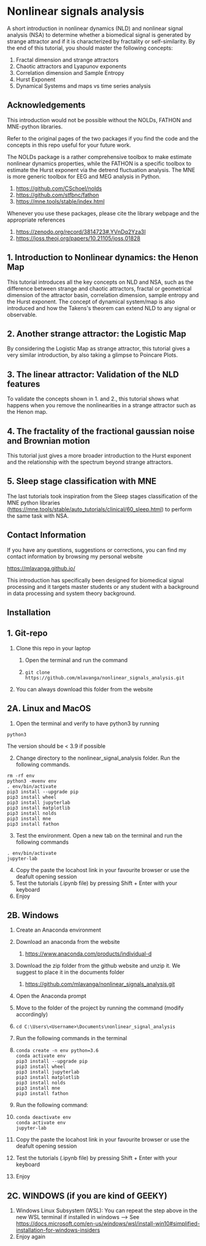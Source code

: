 # Nonlinear signals analysis
A short introduction in nonlinear dynamics (NLD) and nonlinear signal analysis (NSA) to determine whether a biomedical signal is generated by strange attractor and if it is characterized by fractality or self-similarity. By the end of this tutorial, you should master the following concepts:

1. Fractal dimension and strange attractors
2. Chaotic attractors and Lyapunov exponents
3. Correlation dimension and Sample Entropy
4. Hurst Exponent
5. Dynamical Systems and maps vs time series analysis

## Acknowledgements

This introduction would not be possible without the NOLDs, FATHON and MNE-python libraries. 

Refer to the original pages of the two packages if you find the code and the concepts in this repo useful for your future work. 

The NOLDs package is a rather comprehensive toolbox to make estimate nonlinear dynamics properties, while the FATHON is a specific toolbox to estimate the Hurst exponent via the detrend fluctuation analysis. The MNE is more generic toolbox for EEG and MEG analysis in Python. 

1. https://github.com/CSchoel/nolds
2. https://github.com/stfbnc/fathon
3. https://mne.tools/stable/index.html

Whenever you use these packages, please cite the library webpage and the appropriate references

1. https://zenodo.org/record/3814723#.YVnDq2Yza3I
2. https://joss.theoj.org/papers/10.21105/joss.01828

## 1. Introduction to Nonlinear dynamics: the Henon Map

This tutorial introduces all the key concepts on NLD and NSA, such as the difference between strange and chaotic attractors, fractal or geometrical dimension of the attractor basin, correlation dimension, sample entropy and the Hurst exponent. The concept of dynamical system/map is also introduced and how the Takens's theorem can extend NLD to any signal or observable. 

## 2. Another strange attractor: the Logistic Map 

By considering the Logistic Map as strange attractor, this tutorial gives a very similar introduction, by also taking a glimpse to Poincare Plots.

## 3. The linear attractor: Validation of the NLD features

To validate the concepts shown in 1. and 2., this tutorial shows what happens when you remove the nonlinearities in a strange attractor such as the Henon map. 

## 4. The fractality of the fractional gaussian noise and Brownian motion

This tutorial just gives a more broader introduction to the Hurst exponent and the relationship with the spectrum beyond strange attractors. 

## 5. Sleep stage classification with MNE

The last tutorials took inspiration from the Sleep stages classification of the MNE python libraries (https://mne.tools/stable/auto_tutorials/clinical/60_sleep.html) to perform the same task with NSA.

## Contact Information

If you have any questions, suggestions or corrections, you can find my contact information by browsing my personal website 

https://mlavanga.github.io/

This introduction has specifically been designed for biomedical signal processing and it targets master students or any student with a background in data processing and system theory background. 

## Installation

## 1. Git-repo

1. Clone this repo in your laptop

   1. Open the terminal and run the command 

   2. ```
      git clone https://github.com/mlavanga/nonlinear_signals_analysis.git
      ```

2. You can always download this folder from the website

## 2A. Linux and MacOS

1. Open the terminal and verify to have python3 by running

```
python3
```

The version should be < 3.9 if possible

2. Change directory to the nonlinear_signal_analysis folder. Run the following commands. 

```
rm -rf env
python3 -mvenv env
. env/bin/activate
pip3 install --upgrade pip
pip3 install wheel
pip3 install jupyterlab
pip3 install matplotlib
pip3 install nolds
pip3 install mne
pip3 install fathon
```

3. Test the environment. Open a new tab on the terminal and run the following commands

```
. env/bin/activate
jupyter-lab
```

4. Copy the paste the locahost link in your favourite browser or use the deafult opening session
5. Test the tutorials (.ipynb file) by pressing Shift + Enter with your keyboard
6. Enjoy

## 2B. Windows

1. Create an Anaconda environment

2. Download an anaconda from the website

   1. https://www.anaconda.com/products/individual-d

3. Download the zip folder from the github website and unzip it. We suggest to place it in the documents folder

   1. https://github.com/mlavanga/nonlinear_signals_analysis.git

4. Open the Anaconda prompt

5. Move to the folder of the project by running the command (modify accordingly)

6. ```
   cd C:\Users\<Username>\Documents\nonlinear_signal_analysis
   ```

7. Run the following commands in the terminal

8. ```
   conda create -n env python=3.6
   conda activate env
   pip3 install --upgrade pip
   pip3 install wheel
   pip3 install jupyterlab
   pip3 install matplotlib
   pip3 install nolds
   pip3 install mne
   pip3 install fathon
   ```

9. Run the following command:

10. ```
    conda deactivate env
    conda activate env
    jupyter-lab
    ```

11. Copy the paste the locahost link in your favourite browser or use the deafult opening session

12. Test the tutorials (.ipynb file) by pressing Shift + Enter with your keyboard

13. Enjoy

## 2C. WINDOWS (if you are kind of GEEKY)

1. Windows Linux Subsystem (WSL): You can repeat the step above in the new WSL terminal if installed in windows --> See https://docs.microsoft.com/en-us/windows/wsl/install-win10#simplified-installation-for-windows-insiders
2. Enjoy again

